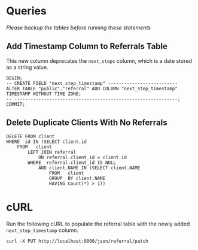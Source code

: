 # Queries
_Please backup the tables before running these statements_

## Add Timestamp Column to Referrals Table

This new column deprecates the `next_steps` column, which is a date stored as a string value.

    BEGIN;
    -- CREATE FIELD "next_step_timestamp" --------------------------
    ALTER TABLE "public"."referral" ADD COLUMN "next_step_timestamp" TIMESTAMP WITHOUT TIME ZONE;
    -- -------------------------------------------------------------;
    COMMIT;

## Delete Duplicate Clients With No Referrals

    DELETE FROM client
    WHERE  id IN (SELECT client.id
        FROM   client
            LEFT JOIN referral
                ON referral.client_id = client.id
            WHERE  referral.client_id IS NULL
                AND client.NAME IN (SELECT client.NAME
                    FROM   client
                    GROUP  BY client.NAME
                    HAVING Count(*) > 1))

# cURL
Run the following cURL to populate the referral table with the newly added `next_step_timestamp` column.
    
    curl -X PUT http://localhost:9000/json/referral/patch

